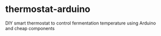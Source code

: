 # thermostat-arduino
DIY smart thermostat to control fermentation temperature using Arduino and cheap components
